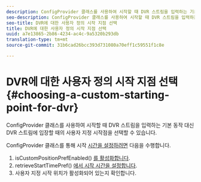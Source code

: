 ```yaml
---
description: ConfigProvider 클래스를 사용하여 시작할 때 DVR 스트림을 입력하는 기본 동작 대신 DVR 스트림에 입장할 때의 사용자 지정 시작점을 선택할 수 있습니다.
seo-description: ConfigProvider 클래스를 사용하여 시작할 때 DVR 스트림을 입력하는 기본 동작 대신 DVR 스트림에 입장할 때의 사용자 지정 시작점을 선택할 수 있습니다.
seo-title: DVR에 대한 사용자 정의 시작 지점 선택
title: DVR에 대한 사용자 정의 시작 지점 선택
uuid: a7e13865-2b86-4234-ac4c-9a5320b293db
translation-type: tm+mt
source-git-commit: 31b6cad26bcc393d731080a70eff1c59551f1c8e

---
```



# DVR에 대한 사용자 정의 시작 지점 선택 {#choosing-a-custom-starting-point-for-dvr}

ConfigProvider 클래스를 사용하여 시작할 때 DVR 스트림을 입력하는 기본 동작 대신 DVR 스트림에 입장할 때의 사용자 지정 시작점을 선택할 수 있습니다.

ConfigProvider 클래스를 통해 시작 [시간을 설정하려면](https://help.adobe.com/en_US/primetime/api/reference_implementation/android/javadoc/com/adobe/primetime/reference/config/ConfigProvider.html) 다음을 수행합니다.

1. isCustomPositionPrefEnabled() [를 활성화합니다](https://help.adobe.com/en_US/primetime/api/reference_implementation/android/javadoc/com/adobe/primetime/reference/config/ConfigProvider.html#isCustomPositionPrefEnabled()).
1. retrieveStartTimePref() [에서 시작 시간을 설정합니다](https://help.adobe.com/en_US/primetime/api/reference_implementation/android/javadoc/com/adobe/primetime/reference/config/IPlaybackConfig.html#iretrieveStartTimePref()).
1. 사용자 지정 시작 위치가 활성화되어 있는지 확인합니다.
